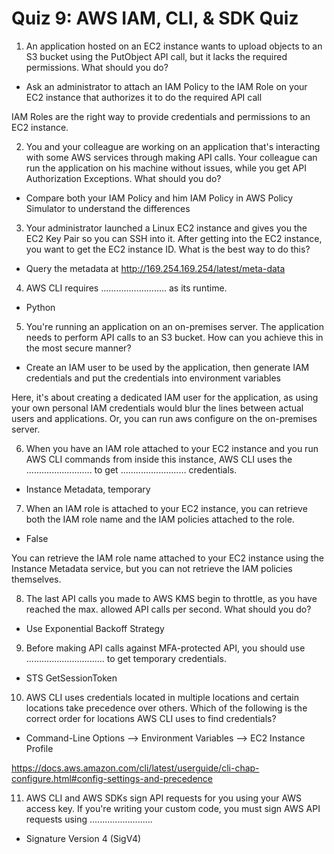 # Quiz 9: AWS IAM, CLI, & SDK Quiz

1. An application hosted on an EC2 instance wants to upload objects to an S3 bucket using the PutObject API call, but it lacks the required permissions. What should you do?

- Ask an administrator to attach an IAM Policy to the IAM Role on your EC2 instance that authorizes it to do the required API call

IAM Roles are the right way to provide credentials and permissions to an EC2 instance.

2. You and your colleague are working on an application that's interacting with some AWS services through making API calls. Your colleague can run the application on his machine without issues, while you get API Authorization Exceptions. What should you do?

- Compare both your IAM Policy and him IAM Policy in AWS Policy Simulator to understand the differences

3. Your administrator launched a Linux EC2 instance and gives you the EC2 Key Pair so you can SSH into it. After getting into the EC2 instance, you want to get the EC2 instance ID. What is the best way to do this?

- Query the metadata at http://169.254.169.254/latest/meta-data

4. AWS CLI requires .......................... as its runtime.

- Python

5. You're running an application on an on-premises server. The application needs to perform API calls to an S3 bucket. How can you achieve this in the most secure manner?

- Create an IAM user to be used by the application, then generate IAM credentials and put the credentials into environment variables

Here, it's about creating a dedicated IAM user for the application, as using your own personal IAM credentials would blur the lines between actual users and applications. Or, you can run aws configure on the on-premises server.

6. When you have an IAM role attached to your EC2 instance and you run AWS CLI commands from inside this instance, AWS CLI uses the .......................... to get .......................... credentials.

- Instance Metadata, temporary

7. When an IAM role is attached to your EC2 instance, you can retrieve both the IAM role name and the IAM policies attached to the role.

- False

You can retrieve the IAM role name attached to your EC2 instance using the Instance Metadata service, but you can not retrieve the IAM policies themselves.

8. The last API calls you made to AWS KMS begin to throttle, as you have reached the max. allowed API calls per second. What should you do?

- Use Exponential Backoff Strategy

9. Before making API calls against MFA-protected API, you should use ............................... to get temporary credentials.

- STS GetSessionToken

10. AWS CLI uses credentials located in multiple locations and certain locations take precedence over others. Which of the following is the correct order for locations AWS CLI uses to find credentials?

- Command-Line Options —> Environment Variables —> EC2 Instance Profile

https://docs.aws.amazon.com/cli/latest/userguide/cli-chap-configure.html#config-settings-and-precedence

11. AWS CLI and AWS SDKs sign API requests for you using your AWS access key. If you're writing your custom code, you must sign AWS API requests using .........................

- Signature Version 4 (SigV4)
